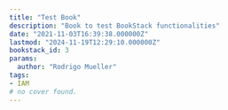 ```yaml
---
title: "Test Book"
description: "Book to test BookStack functionalities"
date: "2021-11-03T16:39:38.000000Z"
lastmod: "2024-11-19T12:29:10.000000Z"
bookstack_id: 3
params:
  author: "Rodrigo Mueller"
tags:
- IAM
# no cover found.
---
```


